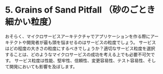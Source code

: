 # 5. Grains of Sand Pitfall （砂のごとき細かい粒度）

おそらく、マイクロサービスアーキテクチャでアプリケーションを作る際にアーキテクトや開発者が最も頭を悩ませるのはサービスの粒度でしょう。
サービスはどの程度の大きさの粒度にするべきでしょうか？適切なサービス粒度を選択することは、どのようなマイクロサービスの成功を考える上でも必要不可欠です。
サービス粒度は性能、堅牢性、信頼性、変更容易性、テスト容易性、そして開発においても影響を及ぼします。